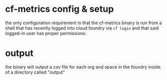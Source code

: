 # cf-metrics config & setup
the only configuration requirement is that the cf-metrics binary is run from a shell that has recently logged into cloud foundry via `cf login` and that said logged-in user has proper permissions.

# output
the binary will output a csv file for each org and space in the foundry inside of a directory called "output"
